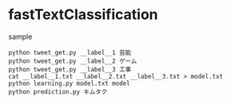 # fastTextClassification
sample
```
python tweet_get.py __label__1 芸能
python tweet_get.py __label__2 ゲーム
python tweet_get.py __label__3 工事
cat __label__1.txt __label__2.txt __label__3.txt > model.txt
python learning.py model.txt model
python prediction.py キムタク
```
